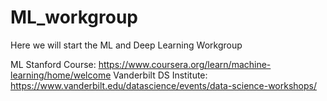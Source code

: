 # ML_workgroup
Here we will start the ML and Deep Learning Workgroup



ML Stanford Course: https://www.coursera.org/learn/machine-learning/home/welcome
Vanderbilt DS Institute: https://www.vanderbilt.edu/datascience/events/data-science-workshops/

